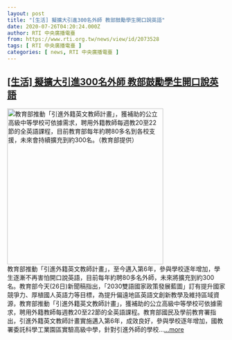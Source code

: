 ```yaml
---
layout: post
title: "[生活] 擬擴大引進300名外師 教部鼓勵學生開口說英語"
date: 2020-07-26T04:20:24.000Z
author: RTI 中央廣播電臺
from: https://www.rti.org.tw/news/view/id/2073528
tags: [ RTI 中央廣播電臺 ]
categories: [ news, RTI 中央廣播電臺 ]
---
```

<!--1595737224000-->
[[生活] 擬擴大引進300名外師 教部鼓勵學生開口說英語](https://www.rti.org.tw/news/view/id/2073528)
------

<div>
<img src="https://static.rti.org.tw/assets/thumbnails/2020/07/26/20200726000009M.jpg" width="360" alt="教育部推動「引進外籍英文教師計畫」，獲補助的公立高級中等學校可依據需求，聘用外籍教師每週教20至22節的全英語課程，目前教育部每年約聘80多名到各校支援，未來會持續擴充到約300名。（教育部提供）" title="教育部推動「引進外籍英文教師計畫」，獲補助的公立高級中等學校可依據需求，聘用外籍教師每週教20至22節的全英語課程，目前教育部每年約聘80多名到各校支援，未來會持續擴充到約300名。（教育部提供）"><br>教育部推動「引進外籍英文教師計畫」，至今邁入第6年，參與學校逐年增加，學生逐漸不再害怕開口說英語，目前每年約聘80多名外師，未來將擴充到約300名。教育部今天(26日)新聞稿指出，「2030雙語國家政策發展藍圖」訂有提升國家競爭力、厚植國人英語力等目標，為提升偏遠地區英語文創新教學及維持區域資源，教育部推動「引進外籍英文教師計畫」，獲補助的公立高級中等學校可依據需求，聘用外籍教師每週教20至22節的全英語課程。教育部國民及學前教育署指出，引進外籍英文教師計畫實施邁入第6年，成效良好，參與學校逐年增加，國教署委託科學工業園區實驗高級中學，針對引進外師的學校...<a target="_blank" href="https://www.rti.org.tw/news/view/id/2073528">...more</a>
</div>
